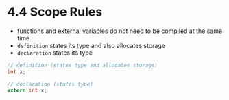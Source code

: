 

# 4.4 Scope Rules

- functions and external variables do not need to be compiled at the same time.
- `definition` states its type and also allocates storage
- `declaration` states its type

```c
// definition (states type and allocates storage)
int x;
```

```c
// declaration (states type)
extern int x; 
```